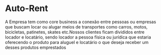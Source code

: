 # Auto-Rent

A Empresa tem como core business a conexão entre pessoas ou empresas que buscam locar ou alugar meios de transportes como carros, motos, bicicletas, patinetes, skates etc.Nossos clientes ficam divididos entre locador e locatário, sendo locador a pessoa física ou jurídica que estaria oferecendo o produto para aluguel e locatário o que deseja receber um desses produtos emprestados

